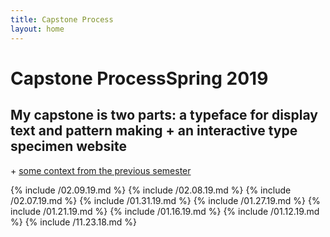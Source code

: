 ```yaml
---
title: Capstone Process
layout: home
---
```

# <span id="title">Capstone Process</span><span id="date">Spring 2019</span>

## My capstone is two parts: a typeface for display text and pattern making + an interactive type specimen website

<span>+</span> [some context from the previous semester](https://vannavu.com/referencerepository/)

{% include /02.09.19.md %}
{% include /02.08.19.md %}
{% include /02.07.19.md %}
{% include /01.31.19.md %}
{% include /01.27.19.md %}
{% include /01.21.19.md %}
{% include /01.16.19.md %}
{% include /01.12.19.md %}
{% include /11.23.18.md %}
